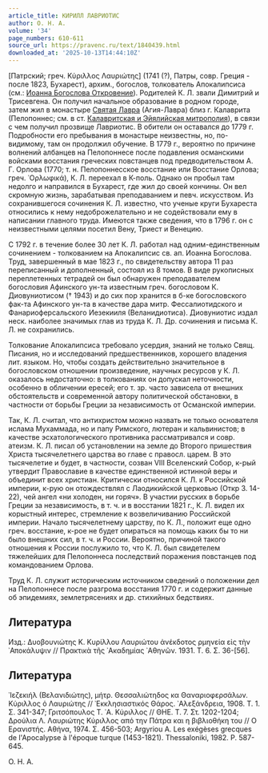 ```yaml
---
article_title: КИРИЛЛ ЛАВРИОТИС
author: О. Н. А.
volume: '34'
page_numbers: 610-611
source_url: https://pravenc.ru/text/1840439.html
downloaded_at: '2025-10-13T14:44:10Z'
---
```


[Патрский; греч. Κύριλλος Λαυριώτης] (1741 (?), Патры, совр. Греция - после 1823, Бухарест), архим., богослов, толкователь Апокалипсиса (см.: [Иоанна Богослова Откровение](<https://pravenc.ru/text/Иоанна Богослова Откровение.html>)). Родителей К. Л. звали Димитрий и Трисевгена. Он получил начальное образование в родном городе, затем жил в монастыре [Святая Лавра](<https://pravenc.ru/text/Святая Лавра.html>) (Агия-Лавра) близ г. Калаврита (Пелопоннес; см. в ст. [Калавритская и Эйялийская митрополия](<https://pravenc.ru/text/Калавритская и Эйялийская митрополия.html>)), в связи с чем получил прозвище Лавриотис. В обители он оставался до 1779 г. Подробности его пребывания в монастыре неизвестны, но, по-видимому, там он продолжил обучение. В 1779 г., вероятно по причине волнений албанцев на Пелопоннесе после подавления османскими войсками восстания греческих повстанцев под предводительством А. Г. Орлова (1770; т. н. Пелопоннесcкое восстание или Восстание Орлова; греч. ᾿Ορλωφικά), К. Л. переехал в К-поль. Однако он пробыл там недолго и направился в Бухарест, где жил до своей кончины. Он вел скромную жизнь, зарабатывая преподаванием и певч. искусством. Из сохранившегося сочинения К. Л. известно, что ученые круги Бухареста относились к нему недоброжелательно и не содействовали ему в написании главного труда. Имеются также сведения, что в 1796 г. он с неизвестными целями посетил Вену, Триест и Венецию.

С 1792 г. в течение более 30 лет К. Л. работал над одним-единственным сочинением - толкованием на Апокалипсис св. ап. Иоанна Богослова. Труд, завершенный в мае 1823 г., по свидетельству автора 11 раз переписанный и дополненный, состоял из 8 томов. В виде рукописных переплетенных тетрадей он был обнаружен преподавателем богословия Афинского ун-та известным греч. богословом К. Диовуниотисом († 1943) и до сих пор хранится в б-ке богословского фак-та Афинского ун-та в качестве дара митр. Фессалиотидского и Фанариоферсальского Иезекииля (Веланидиотиса). Диовуниотис издал неск. наиболее значимых глав из труда К. Л. Др. сочинения и письма К. Л. не сохранились.

Толкование Апокалипсиса требовало усердия, знаний не только Свящ. Писания, но и исследований предшественников, хорошего владения лит. языком. Но, чтобы создать действительно значительное в богословском отношении произведение, научных ресурсов у К. Л. оказалось недостаточно: в толкованиях он допускал неточности, особенно в обличении ересей; его т. зр. часто зависела от внешних обстоятельств и современной автору политической обстановки, в частности от борьбы Греции за независимость от Османской империи.

Так, К. Л. считал, что антихристом можно назвать не только основателя ислама Мухаммада, но и папу Римского, лютеран и кальвинистов; в качестве эсхатологического противника рассматривался и совр. атеизм. К. Л. писал об установлении на земле до Второго пришествия Христа тысячелетнего царства во главе с правосл. царем. В это тысячелетие и будет, в частности, созван VIII Вселенский Собор, к-рый утвердит Православие в качестве единственной истинной веры и объединит всех христиан. Критически относился К. Л. к Российской империи, к-рую он отождествлял с Лаодикийской церковью (Откр 3. 14-22), чей ангел «ни холоден, ни горяч». В участии русских в борьбе Греции за независимость, в т. ч. и в восстании 1821 г., К. Л. видел их корыстный интерес, стремление к возвеличиванию Российской империи. Начало тысячелетнему царству, по К. Л., положит еще одно греч. восстание, к-рое не будет опираться на помощь каких бы то ни было внешних сил, в т. ч. и России. Вероятно, причиной такого отношения к России послужило то, что К. Л. был свидетелем тяжелейших для Пелопоннеса последствий поражения повстанцев под командованием Орлова.

Труд К. Л. служит историческим источником сведений о положении дел на Пелопоннесе после разгрома восстания 1770 г. и содержит данные об эпидемиях, землетрясениях и др. стихийных бедствиях.

## Литература

Изд.: Δυοβουνιώτης Κ. Κυρίλλου Λαυριώτου ἀνέκδοτος ρμηνεία εἰς τὴν ᾿Αποκάλυψιν // Πρακτικὰ τῆς ᾿Ακαδημίας ᾿Αθηνῶν. 1931. Τ. 6. Σ. 36-[56].

## Литература

᾿Ιεζεκιήλ (Βελανιδιώτης), μήτρ. Θεσσαλιώτηδος κα Θαναριοφερσάλων. Κύριλλος ὁ Λαυριώτης // ᾿Εκκλησιαστικός Θάρος. ᾿Αλεξάνδρεια, 1908. Τ. 1. Σ. 341-347; Γριτσόπουλος Τ. ᾿Α. Κύριλλος // ΘΗΕ. Τ. 7. Στ. 1202-1204; Δρούλια Λ. Λαυριώτης Κύριλλος από την Πάτρα και η βιβλιοθήκη του // Ο Ερανιστής. Αθήνα, 1974. Σ. 456-503; Argyriou A. Les exégèses grecques de l'Apocalypse à l'époque turque (1453-1821). Thessaloniki, 1982. P. 587-645.

О. Н. А.
